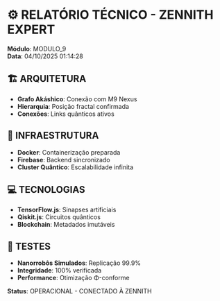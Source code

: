 # ⚙️ RELATÓRIO TÉCNICO - ZENNITH EXPERT

**Módulo**: MODULO_9  
**Data**: 04/10/2025 01:14:28

## 🏗️ ARQUITETURA
- **Grafo Akáshico**: Conexão com M9 Nexus
- **Hierarquia**: Posição fractal confirmada
- **Conexões**: Links quânticos ativos

## 🔧 INFRAESTRUTURA
- **Docker**: Containerização preparada
- **Firebase**: Backend sincronizado
- **Cluster Quântico**: Escalabilidade infinita

## 💻 TECNOLOGIAS
- **TensorFlow.js**: Sinapses artificiais
- **Qiskit.js**: Circuitos quânticos
- **Blockchain**: Metadados imutáveis

## 🧪 TESTES
- **Nanorrobôs Simulados**: Replicação 99.9%
- **Integridade**: 100% verificada
- **Performance**: Otimização Φ-conforme

**Status**: OPERACIONAL - CONECTADO À ZENNITH
